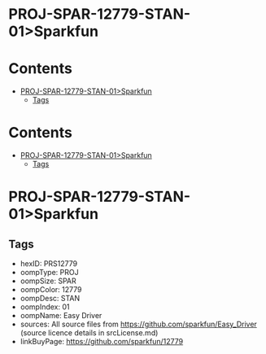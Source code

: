 
PROJ-SPAR-12779-STAN-01>Sparkfun
================================

Contents
========

* [PROJ-SPAR-12779-STAN-01>Sparkfun](#proj-spar-12779-stan-01sparkfun)
	* [Tags](#tags)

Contents
========

* [PROJ-SPAR-12779-STAN-01>Sparkfun](#proj-spar-12779-stan-01sparkfun)
	* [Tags](#tags)

# PROJ-SPAR-12779-STAN-01>Sparkfun

## Tags

- hexID: PRS12779
- oompType: PROJ
- oompSize: SPAR
- oompColor: 12779
- oompDesc: STAN
- oompIndex: 01
- oompName: Easy Driver
- sources: All source files from https://github.com/sparkfun/Easy_Driver (source licence details in srcLicense.md)
- linkBuyPage: https://github.com/sparkfun/12779
